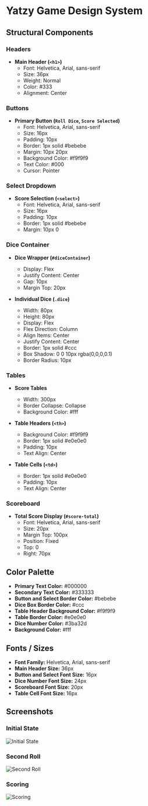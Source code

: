 # Yatzy Game Design System

## Structural Components

### Headers
- **Main Header (`<h1>`)**
  - Font: Helvetica, Arial, sans-serif
  - Size: 36px
  - Weight: Normal
  - Color: #333
  - Alignment: Center

### Buttons
- **Primary Button (`Roll Dice`, `Score Selected`)**
  - Font: Helvetica, Arial, sans-serif
  - Size: 16px
  - Padding: 10px
  - Border: 1px solid #bebebe
  - Margin: 10px 20px
  - Background Color: #f9f9f9
  - Text Color: #000
  - Cursor: Pointer

### Select Dropdown
- **Score Selection (`<select>`)**
  - Font: Helvetica, Arial, sans-serif
  - Size: 16px
  - Padding: 10px
  - Border: 1px solid #bebebe
  - Margin: 10px 0

### Dice Container
- **Dice Wrapper (`#diceContainer`)**
  - Display: Flex
  - Justify Content: Center
  - Gap: 10px
  - Margin Top: 20px

- **Individual Dice (`.dice`)**
  - Width: 80px
  - Height: 80px
  - Display: Flex
  - Flex Direction: Column
  - Align Items: Center
  - Justify Content: Center
  - Border: 1px solid #ccc
  - Box Shadow: 0 0 10px rgba(0,0,0,0.1)
  - Border Radius: 10px

### Tables
- **Score Tables**
  - Width: 300px
  - Border Collapse: Collapse
  - Background Color: #fff

- **Table Headers (`<th>`)**
  - Background Color: #f9f9f9
  - Border: 1px solid #e0e0e0
  - Padding: 10px
  - Text Align: Center

- **Table Cells (`<td>`)**
  - Border: 1px solid #e0e0e0
  - Padding: 10px
  - Text Align: Center

### Scoreboard
- **Total Score Display (`#score-total`)**
  - Font: Helvetica, Arial, sans-serif
  - Size: 20px
  - Margin Top: 100px
  - Position: Fixed
  - Top: 0
  - Right: 70px

## Color Palette
- **Primary Text Color:** #000000
- **Secondary Text Color:** #333333
- **Button and Select Border Color:** #bebebe
- **Dice Box Border Color:** #ccc
- **Table Header Background Color:** #f9f9f9
- **Table Border Color:** #e0e0e0
- **Dice Number Color:** #3ba32d
- **Background Color:** #fff

## Fonts / Sizes
- **Font Family:** Helvetica, Arial, sans-serif
- **Main Header Size:** 36px
- **Button and Select Font Size:** 16px
- **Dice Number Font Size:** 24px
- **Scoreboard Font Size:** 20px
- **Table Cell Font Size:** 16px

## Screenshots

### Initial State
![Initial State](design_system/initial.png)

### Second Roll
![Second Roll](design_system/second_roll.png)

### Scoring
![Scoring](design_system/scoring.png)


